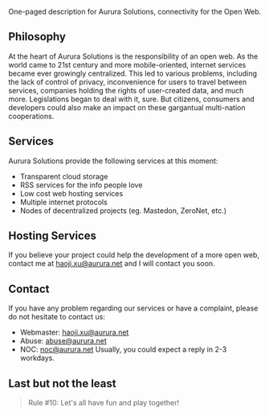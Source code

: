 One-paged description for Aurura Solutions, connectivity for the Open Web.

## Philosophy
At the heart of Aurura Solutions is the responsibility of an open web. As the world came to 21st century and more mobile-oriented, internet services became ever growingly centralized. This led to various problems, including the lack of control of privacy, inconvenience for users to travel between services, companies holding the rights of user-created data, and much more. Legislations began to deal with it, sure. But citizens, consumers and developers could also make an impact on these gargantual multi-nation cooperations. 

## Services
Aurura Solutions provide the following services at this moment:
- Transparent cloud storage
- RSS services for the info people love
- Low cost web hosting services
- Multiple internet protocols
- Nodes of decentralized projects (eg. Mastedon, ZeroNet, etc.)

## Hosting Services
If you believe your project could help the development of a more open web, contact me at haoji.xu@aurura.net and I will contact you soon.

## Contact
If you have any problem regarding our services or have a complaint, please do not hesitate to contact us:
* Webmaster: haoji.xu@aurura.net
* Abuse: abuse@aurura.net
* NOC: noc@aurura.net
Usually, you could expect a reply in 2-3 workdays.

## Last but not the least
> Rule #10: Let's all have fun and play together!
